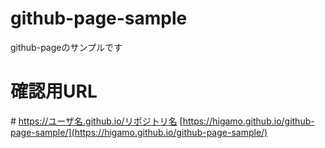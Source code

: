# github-page-sample
github-pageのサンプルです

# 確認用URL
\# https://ユーザ名.github.io/リポジトリ名
[https://higamo.github.io/github-page-sample/](https://higamo.github.io/github-page-sample/)
